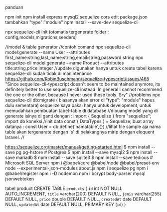 panduan

npm init
npm install express mysql2 sequelize cors
edit package.json tambahkan "type":"module"
npm install --save-dev sequelize-cli


npx sequelize-cli init (otomatis tergenerate folder : config,models,migrations,seeders)

//model & table generator
//contoh comand
npx sequelize-cli model:generate --name User --attributes first_name:string,last_name:string,email:string,password:string
npx sequelize-cli model:generate --name Product --attributes title:string,price:integer
//update
digunakan hanya untuk create tabel karena sequelize-cli sudah tidak di manintenance 
https://github.com/RobinBuschmann/sequelize-typescript/issues/465 
"Since sequelize-cli-typescript doesn't seem to be maintained anymore, its definitely better to use sequelize-cli instead. In general I cannot recommend the one or the other, because I never used these tools. Sry"
//problems
npx sequelize-cli db:migrate ( biasanya akan error di "type": "module" hapus dulu sementara)
sequelize saya pakai hanya untuk development, untuk memudahkan pembuatan tabel-table di database 
//dibuang
model yang di generate isinya di ganti dengan :
import { Sequelize } from "sequelize";
import db koneksi
//init data
const { DataTypes } = Sequelize;
buat array datanya :
const User = db.define('namatable',{})
//lihat file sample aja
nama table akan tergenarate dengan 's' di belakangnya mirip dengan eloquent laravel.
//

https://sequelize.org/master/manual/getting-started.html
$ npm install --save pg pg-hstore # Postgres
$ npm install --save mysql2
$ npm install --save mariadb
$ npm install --save sqlite3
$ npm install --save tedious # Microsoft SQL Server
npm i @babel/core @babel/node @babel/preset-env
node --experimental-json-modules about.js
npm i sequelize pg
npm i @babel/register
npm i -D nodemon
npm i bcrypt body-parser mysql jsonwebtoken

tabel product
CREATE TABLE `products` (
  `id` int NOT NULL AUTO_INCREMENT,
  `title` varchar(200) DEFAULT NULL,
  `jenis` varchar(255) DEFAULT NULL,
  `price` double DEFAULT NULL,
  `createdAt` date DEFAULT NULL,
  `updatedAt` date DEFAULT NULL,
  PRIMARY KEY (`id`)
)
